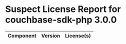 
Suspect License Report for couchbase-sdk-php 3.0.0
==================================================

|Component|Version|License(s)|
| :--- | :--- | :--- |
